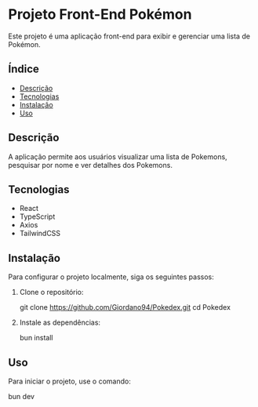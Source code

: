 # Projeto Front-End Pokémon

Este projeto é uma aplicação front-end para exibir e gerenciar uma lista de Pokémon.

## Índice

- [Descrição](#descrição)
- [Tecnologias](#tecnologias)
- [Instalação](#instalação)
- [Uso](#uso)


## Descrição

A aplicação permite aos usuários visualizar uma lista de Pokemons, pesquisar por nome e ver detalhes dos Pokemons.

## Tecnologias

- React
- TypeScript
- Axios
- TailwindCSS

## Instalação

Para configurar o projeto localmente, siga os seguintes passos:

1. Clone o repositório:
   
   git clone https://github.com/Giordano94/Pokedex.git
   cd Pokedex

2. Instale as dependências:
   
   bun install

## Uso

Para iniciar o projeto, use o comando:

bun dev 




   


